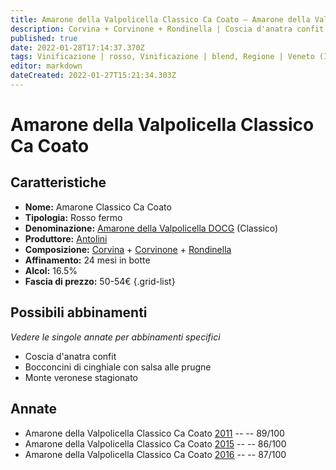 ```yaml
---
title: Amarone della Valpolicella Classico Ca Coato – Amarone della Valpolicella Classico DOCG – Antolini – Veneto (IT) – 50-54€ – 3★-4★
description: Corvina + Corvinone + Rondinella | Coscia d'anatra confit – Bocconcini di cinghiale con salsa alle prugne – Monte veronese stagionato
published: true
date: 2022-01-28T17:14:37.370Z
tags: Vinificazione | rosso, Vinificazione | blend, Regione | Veneto (IT), Vinificazione | fermo, Prezzi | 50-54€, Vitigni | Corvina, Vitigni | Rondinella, Vitigni | Corvinone, Valutazioni | 3 stelle, Alimento | anatra, Alimento | cinghiale, Alimento | Formaggi - Monte veronese stagionato, Aromatizzazione | alle prugne
editor: markdown
dateCreated: 2022-01-27T15:21:34.303Z
---
```


# Amarone della Valpolicella Classico Ca Coato

## Caratteristiche
- **Nome:** <span class="nome">Amarone Classico Ca Coato</span>
- **Tipologia:** Rosso fermo
- **Denominazione:** <span class="denominazione">[Amarone della Valpolicella DOCG](/denominazioni/Italia/Veneto/DOCG/Amarone-della-Valpolicella) (Classico)</span>
- **Produttore:** <span class="cantina">[Antolini](/produttori/Italia/Veneto/Antolini)</span> 
- **Composizione:** [Corvina](/vitigni/Italia/corvina) + [Corvinone](/vitigni/Italia/corvinone) + [Rondinella](/vitigni/Italia/rondinella)
- **Affinamento:** 24 mesi in botte
- **Alcol:** 16.5%
- **Fascia di prezzo:** 50-54€
{.grid-list}


## Possibili abbinamenti
*Vedere le singole annate per abbinamenti specifici*

- Coscia d'anatra confit
- Bocconcini di cinghiale con salsa alle prugne
- Monte veronese stagionato

## Annate
- Amarone della Valpolicella Classico Ca Coato [2011](vini/Italia/Veneto/Antolini/Amarone-della-Valpolicella-Classico-Ca-Coato/2011) -- <span class="star-4"></span> -- 89/100
- Amarone della Valpolicella Classico Ca Coato [2015](vini/Italia/Veneto/Antolini/Amarone-della-Valpolicella-Classico-Ca-Coato/2015) -- <span class="star-3"></span> -- 86/100
- Amarone della Valpolicella Classico Ca Coato [2016](vini/Italia/Veneto/Antolini/Amarone-della-Valpolicella-Classico-Ca-Coato/2016) -- <span class="star-3"></span> -- 87/100